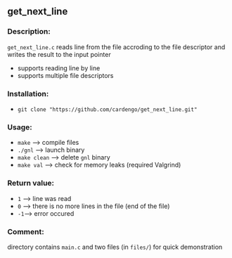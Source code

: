 ## get_next_line

### Description:
`get_next_line.c` reads line from the file accroding to the file descriptor and writes the result to the input pointer
* supports reading line by line
* supports multiple file descriptors

### Installation:
* `git clone "https://github.com/cardengo/get_next_line.git"`

### Usage:
* `make` --> compile files
* `./gnl` --> launch binary
* `make clean` --> delete `gnl` binary
* `make val` --> check for memory leaks (required Valgrind)

### Return value:
* `1` --> line was read
* `0` --> there is no more lines in the file (end of the file)
* `-1`--> error occured

### Comment:
directory contains `main.c` and two files (in `files/`) for quick demonstration
